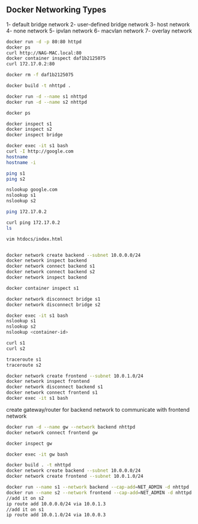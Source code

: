 ## Docker Networking Types

1- default bridge network
2- user-defined bridge network
3- host network
4- none network
5- ipvlan network
6- macvlan network
7- overlay network

```bash
docker run -d -p 80:80 httpd
docker ps
curl http://NAG-MAC.local:80
docker container inspect daf1b2125075
curl 172.17.0.2:80

docker rm -f daf1b2125075

docker build -t nhttpd .

docker run -d --name s1 nhttpd
docker run -d --name s2 nhttpd

docker ps

docker inspect s1
docker inspect s2
docker inspect bridge

docker exec -it s1 bash
curl -I http://google.com
hostname
hostname -i

ping s1
ping s2

nslookup google.com
nslookup s1
nslookup s2

ping 172.17.0.2

curl ping 172.17.0.2
ls

vim htdocs/index.html

```

```bash

docker network create backend --subnet 10.0.0.0/24
docker network inspect backend
docker network connect backend s1
docker network connect backend s2
docker network inspect backend

docker container inspect s1

docker network disconnect bridge s1
docker network disconnect bridge s2

docker exec -it s1 bash
nslookup s1
nslookup s2
nslookup <container-id>

curl s1
curl s2

traceroute s1
traceroute s2

```

```bash
docker network create frontend --subnet 10.0.1.0/24
docker network inspect frontend
docker network disconnect backend s1
docker network connect frontend s1
docker exec -it s1 bash
```

create gateway/router for backend network to communicate with frontend network

```bash
docker run -d --name gw --network backend nhttpd
docker network connect frontend gw

docker inspect gw

docker exec -it gw bash

```

```bash
docker build . -t nhttpd
docker network create backend --subnet 10.0.0.0/24
docker network create frontend --subnet 10.0.1.0/24

docker run --name s1 --network backend --cap-add=NET_ADMIN -d nhttpd
docker run --name s2 --network frontend --cap-add=NET_ADMIN -d nhttpd
//add it on s2
ip route add 10.0.0.0/24 via 10.0.1.3
//add it on s1
ip route add 10.0.1.0/24 via 10.0.0.3
```
